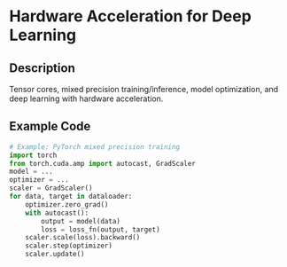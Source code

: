 # Hardware Acceleration for Deep Learning

## Description
Tensor cores, mixed precision training/inference, model optimization, and deep learning with hardware acceleration.

## Example Code
```python
# Example: PyTorch mixed precision training
import torch
from torch.cuda.amp import autocast, GradScaler
model = ...
optimizer = ...
scaler = GradScaler()
for data, target in dataloader:
    optimizer.zero_grad()
    with autocast():
        output = model(data)
        loss = loss_fn(output, target)
    scaler.scale(loss).backward()
    scaler.step(optimizer)
    scaler.update()
```
